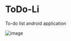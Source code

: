 # ToDo-Li
To-do list android application

![image](https://user-images.githubusercontent.com/17708702/33148987-ea42e518-cff3-11e7-8a83-3b0eb802b1ad.png)
